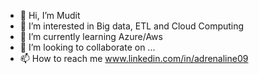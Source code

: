 - 👋 Hi, I’m Mudit
- 👀 I’m interested in Big data, ETL and Cloud Computing
- 🌱 I’m currently learning Azure/Aws
- 💞️ I’m looking to collaborate on ...
- 📫 How to reach me www.linkedin.com/in/adrenaline09

<!---
adrenaline09/adrenaline09 is a ✨ special ✨ repository because its `README.md` (this file) appears on your GitHub profile.
You can click the Preview link to take a look at your changes.
--->

